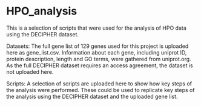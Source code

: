 # HPO_analysis
This is a selection of scripts that were used for the analysis of HPO data using the DECIPHER dataset. 

Datasets: The full gene list of 129 genes used for this project is uploaded here as gene_list.csv. Information about each gene, including uniprot ID, protein description, length and GO terms, were gathered from uniprot.org. As the full DECIPHER dataset requires an access agreement, the dataset is not uploaded here.

Scripts: A selection of scripts are uploaded here to show how key steps of the analysis were performed. These could be used to replicate key steps of the analysis using the DECIPHER dataset and the uploaded gene list.
